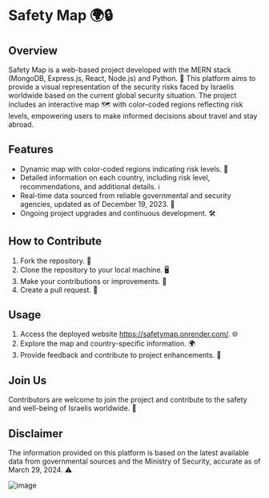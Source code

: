 # Safety Map 🌍🔒

## Overview
Safety Map is a web-based project developed with the MERN stack (MongoDB, Express.js, React, Node.js) and Python. 🚀 This platform aims to provide a visual representation of the security risks faced by Israelis worldwide based on the current global security situation. The project includes an interactive map 🗺️ with color-coded regions reflecting risk levels, empowering users to make informed decisions about travel and stay abroad.

## Features
- Dynamic map with color-coded regions indicating risk levels. 🚥
- Detailed information on each country, including risk level, recommendations, and additional details. ℹ️
- Real-time data sourced from reliable governmental and security agencies, updated as of December 19, 2023. 📅
- Ongoing project upgrades and continuous development. 🛠️

## How to Contribute
1. Fork the repository. 🍴
2. Clone the repository to your local machine. 🖥️
3. Make your contributions or improvements. 🌈
4. Create a pull request. 🔄

## Usage
1. Access the deployed website https://safetymap.onrender.com/. 🌐
2. Explore the map and country-specific information. 🌍
3. Provide feedback and contribute to project enhancements. 💬

## Join Us
Contributors are welcome to join the project and contribute to the safety and well-being of Israelis worldwide. 🤝

## Disclaimer
The information provided on this platform is based on the latest available data from governmental sources and the Ministry of Security, accurate as of March 29, 2024. ⚠️

![image](https://github.com/DanielShapi4a/SafetyMap/assets/116350669/9a1c3a22-1c34-4167-b07c-3b7bb8a4ae3c)


